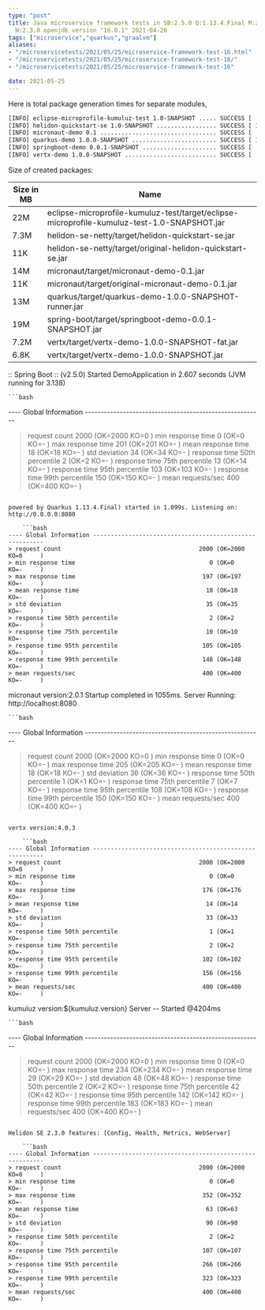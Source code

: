 ```yaml
---
type: "post"
title: Java microservice framework tests in SB:2.5.0 Q:1.13.4.Final M:2.5.4 V:4.0.3
  H:2.3.0 openjdk version "16.0.1" 2021-04-20
tags: ["microservice","quarkus","graalvm"]
aliases:
- "/microservicetests/2021/05/25/microservice-framework-test-16.html"
- "/microservicetests/2021/05/25/microservice-framework-test-16/"
- "/microservicetests/2021/05/25/microservice-framework-test-16"

date: 2021-05-25
---
```

 
Here is total package generation times for separate modules,
```bash
[INFO] eclipse-microprofile-kumuluz-test 1.0-SNAPSHOT ..... SUCCESS [  4.132 s]
[INFO] helidon-quickstart-se 1.0-SNAPSHOT ................. SUCCESS [ 10.610 s]
[INFO] micronaut-demo 0.1 ................................. SUCCESS [  8.411 s]
[INFO] quarkus-demo 1.0.0-SNAPSHOT ........................ SUCCESS [ 16.379 s]
[INFO] springboot-demo 0.0.1-SNAPSHOT ..................... SUCCESS [  7.790 s]
[INFO] vertx-demo 1.0.0-SNAPSHOT .......................... SUCCESS [  4.881 s]
```
Size of created packages:

| Size in MB |  Name |
|------------|-------|
| 22M | eclipse-microprofile-kumuluz-test/target/eclipse-microprofile-kumuluz-test-1.0-SNAPSHOT.jar |
| 7.3M | helidon-se-netty/target/helidon-quickstart-se.jar |
| 11K | helidon-se-netty/target/original-helidon-quickstart-se.jar |
| 14M | micronaut/target/micronaut-demo-0.1.jar |
| 11K | micronaut/target/original-micronaut-demo-0.1.jar |
| 13M | quarkus/target/quarkus-demo-1.0.0-SNAPSHOT-runner.jar |
| 19M | spring-boot/target/springboot-demo-0.0.1-SNAPSHOT.jar |
| 7.2M | vertx/target/vertx-demo-1.0.0-SNAPSHOT-fat.jar |
| 6.8K | vertx/target/vertx-demo-1.0.0-SNAPSHOT.jar |


:: Spring Boot :: (v2.5.0) Started DemoApplication in 2.607 seconds (JVM running for 3.138)

    ```bash
---- Global Information --------------------------------------------------------
> request count                                       2000 (OK=2000   KO=0     )
> min response time                                      0 (OK=0      KO=-     )
> max response time                                    201 (OK=201    KO=-     )
> mean response time                                    18 (OK=18     KO=-     )
> std deviation                                         34 (OK=34     KO=-     )
> response time 50th percentile                          2 (OK=2      KO=-     )
> response time 75th percentile                         13 (OK=14     KO=-     )
> response time 95th percentile                        103 (OK=103    KO=-     )
> response time 99th percentile                        150 (OK=150    KO=-     )
> mean requests/sec                                    400 (OK=400    KO=-     )
```

powered by Quarkus 1.13.4.Final) started in 1.099s. Listening on: http://0.0.0.0:8080

    ```bash
---- Global Information --------------------------------------------------------
> request count                                       2000 (OK=2000   KO=0     )
> min response time                                      0 (OK=0      KO=-     )
> max response time                                    197 (OK=197    KO=-     )
> mean response time                                    18 (OK=18     KO=-     )
> std deviation                                         35 (OK=35     KO=-     )
> response time 50th percentile                          2 (OK=2      KO=-     )
> response time 75th percentile                         10 (OK=10     KO=-     )
> response time 95th percentile                        105 (OK=105    KO=-     )
> response time 99th percentile                        148 (OK=148    KO=-     )
> mean requests/sec                                    400 (OK=400    KO=-     )
```

micronaut version:2.0.1 Startup completed in 1055ms. Server Running: http://localhost:8080

    ```bash
---- Global Information --------------------------------------------------------
> request count                                       2000 (OK=2000   KO=0     )
> min response time                                      0 (OK=0      KO=-     )
> max response time                                    205 (OK=205    KO=-     )
> mean response time                                    18 (OK=18     KO=-     )
> std deviation                                         36 (OK=36     KO=-     )
> response time 50th percentile                          1 (OK=1      KO=-     )
> response time 75th percentile                          7 (OK=7      KO=-     )
> response time 95th percentile                        108 (OK=108    KO=-     )
> response time 99th percentile                        150 (OK=150    KO=-     )
> mean requests/sec                                    400 (OK=400    KO=-     )
```

vertx version:4.0.3

    ```bash
---- Global Information --------------------------------------------------------
> request count                                       2000 (OK=2000   KO=0     )
> min response time                                      0 (OK=0      KO=-     )
> max response time                                    176 (OK=176    KO=-     )
> mean response time                                    14 (OK=14     KO=-     )
> std deviation                                         33 (OK=33     KO=-     )
> response time 50th percentile                          1 (OK=1      KO=-     )
> response time 75th percentile                          2 (OK=2      KO=-     )
> response time 95th percentile                        102 (OK=102    KO=-     )
> response time 99th percentile                        156 (OK=156    KO=-     )
> mean requests/sec                                    400 (OK=400    KO=-     )
```

kumuluz version:${kumuluz.version} Server -- Started @4204ms

    ```bash
---- Global Information --------------------------------------------------------
> request count                                       2000 (OK=2000   KO=0     )
> min response time                                      0 (OK=0      KO=-     )
> max response time                                    234 (OK=234    KO=-     )
> mean response time                                    29 (OK=29     KO=-     )
> std deviation                                         48 (OK=48     KO=-     )
> response time 50th percentile                          2 (OK=2      KO=-     )
> response time 75th percentile                         42 (OK=42     KO=-     )
> response time 95th percentile                        142 (OK=142    KO=-     )
> response time 99th percentile                        183 (OK=183    KO=-     )
> mean requests/sec                                    400 (OK=400    KO=-     )
```

Helidon SE 2.3.0 features: [Config, Health, Metrics, WebServer]

    ```bash
---- Global Information --------------------------------------------------------
> request count                                       2000 (OK=2000   KO=0     )
> min response time                                      0 (OK=0      KO=-     )
> max response time                                    352 (OK=352    KO=-     )
> mean response time                                    63 (OK=63     KO=-     )
> std deviation                                         90 (OK=90     KO=-     )
> response time 50th percentile                          2 (OK=2      KO=-     )
> response time 75th percentile                        107 (OK=107    KO=-     )
> response time 95th percentile                        266 (OK=266    KO=-     )
> response time 99th percentile                        323 (OK=323    KO=-     )
> mean requests/sec                                    400 (OK=400    KO=-     )
```
